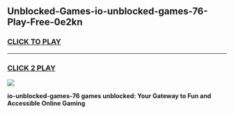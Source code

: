 
## Unblocked-Games-io-unblocked-games-76-Play-Free-0e2kn
<h3>
<a href="https://premium76.site?title=io-unblocked-games-76&ref=09A">CLICK TO PLAY</a></h3>
<hr>

<h3>
<a href="https://premium76.site?title=io-unblocked-games-76&ref=09A">CLICK 2 PLAY</a>
  
</h3>

<a href="https://premium76.site?title=io-unblocked-games-76&ref=09A"><img src="https://clearcache.store/games.png"></a>


**io-unblocked-games-76 games unblocked: Your Gateway to Fun and Accessible Online Gaming**
